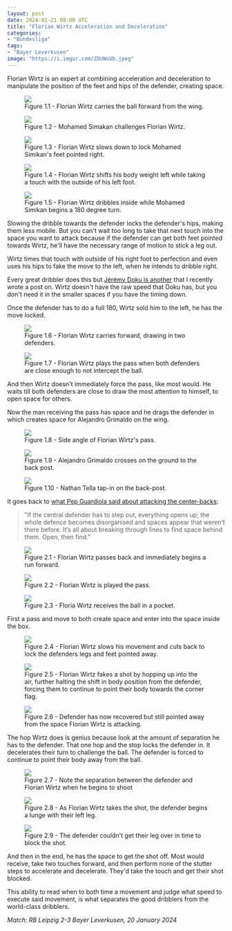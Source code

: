 ```yaml
---
layout: post
date: 2024-01-21 08:00 UTC
title: "Florian Wirtz Acceleration and Deceleration"
categories:
- "Bundesliga"
tags:
- "Bayer Leverkusen"
image: "https://i.imgur.com/ZDUWoUb.jpeg"
---
```


Florian Wirtz is an expert at combining acceleration and deceleration to manipulate the position of the feet and hips of the defender, creating space. 

<!---more--->

<figure>
    <img src="https://i.imgur.com/Ul4sxV7.jpeg">
    <figcaption>Figure 1.1 - Florian Wirtz carries the ball forward from the wing.</figcaption>
</figure> 

<figure>
    <img src="https://i.imgur.com/fc8pxsY.jpeg">
    <figcaption>Figure 1.2 - Mohamed Simakan challenges Florian Wirtz.</figcaption>
</figure> 

<figure>
    <img src="https://i.imgur.com/jdDaoHk.jpeg">
    <figcaption>Figure 1.3 - Florian Wirtz slows down to lock Mohamed Simikan's feet pointed right.</figcaption>
</figure> 

<figure>
    <img src="https://i.imgur.com/ZDUWoUb.jpeg">
    <figcaption>Figure 1.4 - Florian Wirtz shifts his body weight left while taking a touch with the outside of his left foot.</figcaption>
</figure> 

<figure>
    <img src="https://i.imgur.com/p4jn3Tt.jpeg">
    <figcaption>Figure 1.5 - Florian Wirtz dribbles inside while Mohamed Simikan begins a 180 degree turn.</figcaption>
</figure> 

Slowing the dribble towards the defender locks the defender's hips, making them less mobile. But you can't wait too long to take that next touch into the space you want to attack because if the defender can get both feet pointed towards Wirtz, he'll have the necessary range of motion to stick a leg out.

Wirtz times that touch with outside of his right foot to perfection and even uses his hips to fake the move to the left, when he intends to dribble right. 

Every great dribbler does this but [Jérémy Doku is another](https://tacticsjournal.com/2023/11/23/watch-the-defenders-hips-and-opposite-foot-when-jeremy-doku-dribbles/) that I recently wrote a post on. Wirtz doesn't have the raw speed that Doku has, but you don't need it in the smaller spaces if you have the timing down.

Once the defender has to do a full 180, Wirtz sold him to the left, he has the move locked. 

<figure>
    <img src="https://i.imgur.com/WfsWSNB.jpeg">
    <figcaption>Figure 1.6 - Florian Wirtz carries forward, drawing in two defenders.</figcaption>
</figure> 

<figure>
    <img src="https://i.imgur.com/qtryGSi.jpeg">
    <figcaption>Figure 1.7 - Florian Wirtz plays
    the pass when both defenders are close enough to not intercept the ball.</figcaption>
</figure> 

And then Wirtz doesn't immediately force the pass, like most would. He waits till both defenders are close to draw the most attention to himself, to open space for others. 

Now the man receiving the pass has space and he drags the defender in which creates space for Alejandro Grimaldo on the wing. 

<figure>
    <img src="https://i.imgur.com/StUyxVG.jpeg">
    <figcaption>Figure 1.8 - Side angle of Florian Wirtz's pass.</figcaption>
</figure> 

<figure>
    <img src="https://i.imgur.com/eaercY5.jpeg">
    <figcaption>Figure 1.9 - Alejandro Grimaldo crosses on the ground to the back post.</figcaption>
</figure> 

<figure>
    <img src="https://i.imgur.com/NSCe8OW.jpeg">
    <figcaption>Figure 1.10 - Nathan Tella tap-in on the back-post.</figcaption>
</figure> 

It goes back to [what Pep Guardiola said about attacking the center-backs](https://tacticsjournal.com/2023/07/12/the-importance-of-attacking-the-centre-backs/):

> "If the central defender has to step out, everything opens up; the whole defence becomes disorganised and spaces appear that weren’t there before. It’s all about breaking through lines to find space behind them. Open, then find."

<figure>
    <img src="https://i.imgur.com/f0rhpQW.jpeg">
    <figcaption>Figure 2.1 - Florian Wirtz passes back and immediately begins a run forward.</figcaption>
</figure> 

<figure>
    <img src="https://i.imgur.com/zq72Ryw.jpeg">
    <figcaption>Figure 2.2 - Florian Wirtz is played the pass.</figcaption>
</figure> 

<figure>
    <img src="https://i.imgur.com/DFBg9rU.jpeg">
    <figcaption>Figure 2.3 - Floria Wirtz receives the ball in a pocket.</figcaption>
</figure>

First a pass and move to both create space and enter into the space inside the box. 

<figure>
    <img src="https://i.imgur.com/sByxH5A.jpeg">
    <figcaption>Figure 2.4 - Florian Wirtz slows his movement and cuts back to lock the defenders legs and feet pointed away.</figcaption>
</figure> 

<figure>
    <img src="https://i.imgur.com/iJUHmBo.jpeg">
    <figcaption>Figure 2.5 - Florian Wirtz fakes a shot by hopping up into the air, further halting
    the shift in body position from the defender, forcing them to continue to point their body towards the corner flag.</figcaption>
</figure> 

<figure>
    <img src="https://i.imgur.com/v9WrAaU.jpeg">
    <figcaption>Figure 2.6 - Defender has now recovered but still pointed away from the space Florian Wirtz is attacking.</figcaption>
</figure> 

The hop Wirtz does is genius because look at the amount of separation he has to the defender. That one hop and the stop locks the defender in. It decelerates their turn to challenge the ball. The defender is forced to continue to point their body away from the ball. 

<figure>
    <img src="https://i.imgur.com/S70rMK7.jpeg">
    <figcaption>Figure 2.7 - Note the separation between the defender and Florian Wirtz when he begins to shoot</figcaption>
</figure> 

<figure>
    <img src="https://i.imgur.com/6YqAfOf.jpeg">
    <figcaption>Figure 2.8 - As Florian Wirtz takes the shot, the defender begins a lunge with their left leg.</figcaption>
</figure> 

<figure>
    <img src="https://i.imgur.com/DxAjfNw.jpeg">
    <figcaption>Figure 2.9 - The defender couldn't get their leg over in time to block the shot.</figcaption>
</figure> 

And then in the end, he has the space to get the shot off. Most would receive, take two touches forward, and then perform none of the stutter steps to accelerate and decelerate. They'd take the touch and get their shot blocked.

This ability to read when to both time a movement and judge what speed to execute said movement, is what separates the good dribblers from the world-class dribblers.

*Match: RB Leipzig 2-3 Bayer Leverkusen, 20 January 2024*
